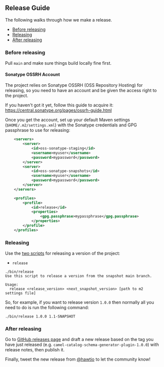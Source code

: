 ## Release Guide

The following walks through how we make a release.

- [Before releasing](#before-releasing)
- [Releasing](#releasing)
- [After releasing](#after-releasing)

### Before releasing

Pull `main` and make sure things build locally fine first.

#### Sonatype OSSRH Account

The project relies on Sonatype OSSRH (OSS Repository Hosting) for releasing, so you need to have an account and be given the access right to the project.

If you haven't got it yet, follow this guide to acquire it:
https://central.sonatype.org/pages/ossrh-guide.html

Once you get the account, set up your default Maven settings (`$HOME/.m2/settings.xml`) with the Sonatype credentials and GPG passphrase to use for releasing:

```xml
    <servers>
        <server>
            <id>oss-sonatype-staging</id>
            <username>myuser</username>
            <password>mypassword</password>
        </server>
        <server>
            <id>oss-sonatype-snapshots</id>
            <username>myuser</username>
            <password>mypassword</password>
        </server>
    </servers>

    <profiles>
        <profile>
            <id>release</id>
            <properties>
                <gpg.passphrase>mypassphrase</gpg.passphrase>
            </properties>
        </profile>
    </profiles>
```

### Releasing

Use the [two scripts](bin/) for releasing a version of the project:

* `release`

```console
./bin/release
Use this script to release a version from the snapshot main branch.

Usage:
  release <release_version> <next_snapshot_version> [path to m2 settings file]
```

So, for example, if you want to release version `1.0.0` then normally all you need to do is run the following command:

```console
./bin/release 1.0.0 1.1-SNAPSHOT
```

### After releasing

Go to [GitHub releases page](https://github.com/hawtio/camel-catalog-schema-generator-plugin/releases) and draft a new release based on the tag you have just released (e.g. `camel-catalog-schema-generator-plugin-1.0.0`) with release notes, then publish it.

Finally, tweet the new release from [@hawtio](https://twitter.com/hawtio) to let the community know!
